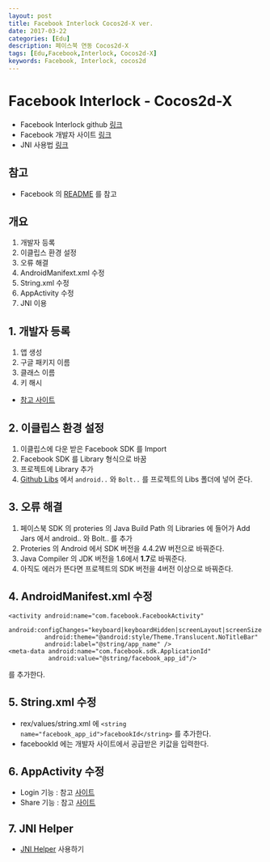 ```yaml
---
layout: post
title: Facebook Interlock Cocos2d-X ver.
date: 2017-03-22
categories: [Edu]
description: 페이스북 연동 Cocos2d-X
tags: [Edu,Facebook,Interlock, Cocos2d-X]
keywords: Facebook, Interlock, cocos2d
---
```



# Facebook Interlock - Cocos2d-X

- Facebook Interlock github [링크](https://github.com/kyechan99/Facebook_Interlock)
- Facebook 개발자 사이트 [링크](https://developers.facebook.com)
- JNI 사용법 [링크](http://blog.naver.com/kyechan99/220552861010)

## 참고
- Facebook 의 [README](https://github.com/kyechan99/Facebook_Interlock/blob/master/README.md) 를 참고


## 개요
  1. 개발자 등록
  2. 이클립스 환경 설정
  3. 오류 해결
  4. AndroidManifext.xml 수정
  5. String.xml 수정
  6. AppActivity 수정
  7. JNI 이용

## 1. 개발자 등록
  1. 앱 생성
  2. 구글 패키지 이름
  3. 클래스 이름
  4. 키 해시
  - [참고 사이트](http://moelcano.tistory.com/135)

## 2. 이클립스 환경 설정
  1. 이클립스에 다운 받은 Facebook SDK 를 Import
  2. Facebook SDK 를 Library 형식으로 바꿈
  3. 프로젝트에 Library 추가
  4. [Github Libs]() 에서 `android..` 와 `Bolt..` 를 프로젝트의 Libs 폴더에 넣어 준다.

## 3. 오류 해결
  1. 페이스북 SDK 의 proteries 의 Java Build Path 의 Libraries 에 들어가 Add Jars 에서 android.. 와 Bolt.. 를 추가
  2. Proteries 의 Android 에서 SDK 버전을 4.4.2W 버전으로 바꿔준다.
  3. Java Compiler 의 JDK 버전을 1.6에서 **1.7**로 바꿔준다.
  4. 아직도 에러가 뜬다면 프로젝트의 SDK 버전을 4버전 이상으로 바꿔준다.

## 4. AndroidManifest.xml 수정
```
<activity android:name="com.facebook.FacebookActivity" 
          android:configChanges="keyboard|keyboardHidden|screenLayout|screenSize|orientation"
          android:theme="@android:style/Theme.Translucent.NoTitleBar"
          android:label="@string/app_name" />
<meta-data android:name="com.facebook.sdk.ApplicationId"
           android:value="@string/facebook_app_id"/>
```
를 추가한다.

## 5. String.xml 수정
  - rex/values/string.xml 에
  ``` <string name="facebook_app_id">facebookId</string> ``` 를 추가한다.
  - facebookId 에는 개발자 사이트에서 공급받은 키값을 입력한다.

## 6. AppActivity 수정
  - Login 기능 : 참고 [사이트](https://github.com/kyechan99/Facebook_Interlock/tree/master/facebookLogin/src/org/cocos2dx/cpp)
  - Share 기능 : 참고 [사이트](https://github.com/kyechan99/Facebook_Interlock/tree/master/facebookShare/src/org/cocos2dx/cpp)


## 7. JNI Helper
  - [JNI Helper](https://kyechan99.github.io/2017/03/22/JNI-Helper-Cocos2dX/) 사용하기
